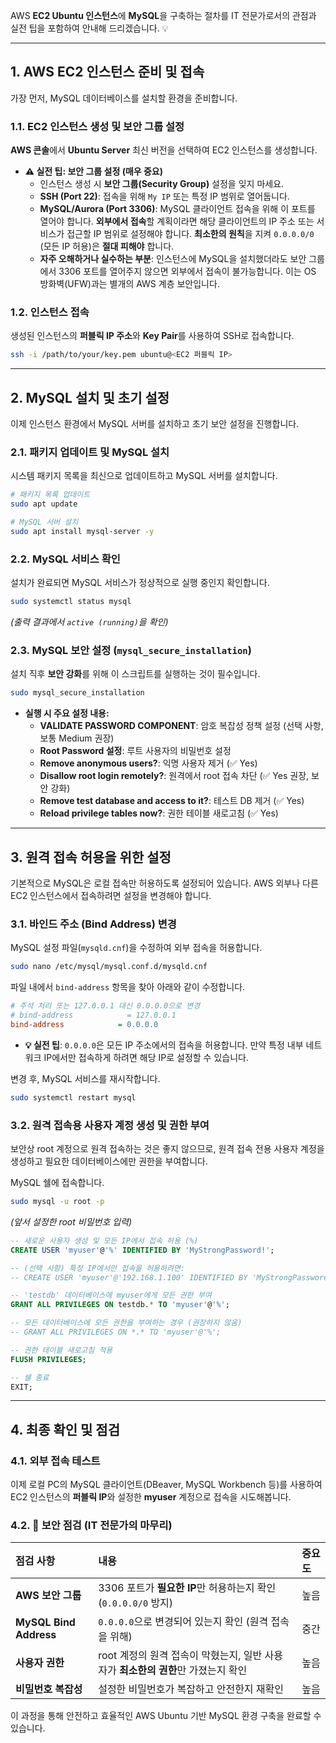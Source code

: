 AWS **EC2 Ubuntu 인스턴스**에 **MySQL**을 구축하는 절차를 IT 전문가로서의 관점과 실전 팁을 포함하여 안내해 드리겠습니다. 💡

-----

## 1\. AWS EC2 인스턴스 준비 및 접속

가장 먼저, MySQL 데이터베이스를 설치할 환경을 준비합니다.

### 1.1. EC2 인스턴스 생성 및 보안 그룹 설정

**AWS 콘솔**에서 **Ubuntu Server** 최신 버전을 선택하여 EC2 인스턴스를 생성합니다.

  * **⚠️ 실전 팁: 보안 그룹 설정 (매우 중요)**
      * 인스턴스 생성 시 **보안 그룹(Security Group)** 설정을 잊지 마세요.
      * **SSH (Port 22)**: 접속을 위해 `My IP` 또는 특정 IP 범위로 열어둡니다.
      * **MySQL/Aurora (Port 3306)**: MySQL 클라이언트 접속을 위해 이 포트를 열어야 합니다. **외부에서 접속**할 계획이라면 해당 클라이언트의 IP 주소 또는 서비스가 접근할 IP 범위로 설정해야 합니다. **최소한의 원칙**을 지켜 `0.0.0.0/0` (모든 IP 허용)은 **절대 피해야** 합니다.
      * **자주 오해하거나 실수하는 부분**: 인스턴스에 MySQL을 설치했더라도 보안 그룹에서 3306 포트를 열어주지 않으면 외부에서 접속이 불가능합니다. 이는 OS 방화벽(UFW)과는 별개의 AWS 계층 보안입니다.

### 1.2. 인스턴스 접속

생성된 인스턴스의 **퍼블릭 IP 주소**와 **Key Pair**를 사용하여 SSH로 접속합니다.

```bash
ssh -i /path/to/your/key.pem ubuntu@<EC2 퍼블릭 IP>
```

-----

## 2\. MySQL 설치 및 초기 설정

이제 인스턴스 환경에서 MySQL 서버를 설치하고 초기 보안 설정을 진행합니다.

### 2.1. 패키지 업데이트 및 MySQL 설치

시스템 패키지 목록을 최신으로 업데이트하고 MySQL 서버를 설치합니다.

```bash
# 패키지 목록 업데이트
sudo apt update

# MySQL 서버 설치
sudo apt install mysql-server -y
```

### 2.2. MySQL 서비스 확인

설치가 완료되면 MySQL 서비스가 정상적으로 실행 중인지 확인합니다.

```bash
sudo systemctl status mysql
```

*(출력 결과에서 `active (running)`을 확인)*

### 2.3. MySQL 보안 설정 (`mysql_secure_installation`)

설치 직후 **보안 강화**를 위해 이 스크립트를 실행하는 것이 필수입니다.

```bash
sudo mysql_secure_installation
```

  * **실행 시 주요 설정 내용:**
      * **VALIDATE PASSWORD COMPONENT**: 암호 복잡성 정책 설정 (선택 사항, 보통 Medium 권장)
      * **Root Password 설정**: 루트 사용자의 비밀번호 설정
      * **Remove anonymous users?**: 익명 사용자 제거 (✅ Yes)
      * **Disallow root login remotely?**: 원격에서 root 접속 차단 (✅ Yes 권장, 보안 강화)
      * **Remove test database and access to it?**: 테스트 DB 제거 (✅ Yes)
      * **Reload privilege tables now?**: 권한 테이블 새로고침 (✅ Yes)

-----

## 3\. 원격 접속 허용을 위한 설정

기본적으로 MySQL은 로컬 접속만 허용하도록 설정되어 있습니다. AWS 외부나 다른 EC2 인스턴스에서 접속하려면 설정을 변경해야 합니다.

### 3.1. 바인드 주소 (Bind Address) 변경

MySQL 설정 파일(`mysqld.cnf`)을 수정하여 외부 접속을 허용합니다.

```bash
sudo nano /etc/mysql/mysql.conf.d/mysqld.cnf
```

파일 내에서 `bind-address` 항목을 찾아 아래와 같이 수정합니다.

```ini
# 주석 처리 또는 127.0.0.1 대신 0.0.0.0으로 변경
# bind-address            = 127.0.0.1
bind-address            = 0.0.0.0
```

  * **💡 실전 팁**: `0.0.0.0`은 모든 IP 주소에서의 접속을 허용합니다. 만약 특정 내부 네트워크 IP에서만 접속하게 하려면 해당 IP로 설정할 수 있습니다.

변경 후, MySQL 서비스를 재시작합니다.

```bash
sudo systemctl restart mysql
```

### 3.2. 원격 접속용 사용자 계정 생성 및 권한 부여

보안상 root 계정으로 원격 접속하는 것은 좋지 않으므로, 원격 접속 전용 사용자 계정을 생성하고 필요한 데이터베이스에만 권한을 부여합니다.

MySQL 쉘에 접속합니다.

```bash
sudo mysql -u root -p
```

*(앞서 설정한 root 비밀번호 입력)*

```sql
-- 새로운 사용자 생성 및 모든 IP에서 접속 허용 (%)
CREATE USER 'myuser'@'%' IDENTIFIED BY 'MyStrongPassword!';

-- (선택 사항) 특정 IP에서만 접속을 허용하려면:
-- CREATE USER 'myuser'@'192.168.1.100' IDENTIFIED BY 'MyStrongPassword!';

-- 'testdb' 데이터베이스에 myuser에게 모든 권한 부여
GRANT ALL PRIVILEGES ON testdb.* TO 'myuser'@'%';

-- 모든 데이터베이스에 모든 권한을 부여하는 경우 (권장하지 않음)
-- GRANT ALL PRIVILEGES ON *.* TO 'myuser'@'%';

-- 권한 테이블 새로고침 적용
FLUSH PRIVILEGES;

-- 쉘 종료
EXIT;
```

-----

## 4\. 최종 확인 및 점검

### 4.1. 외부 접속 테스트

이제 로컬 PC의 MySQL 클라이언트(DBeaver, MySQL Workbench 등)를 사용하여 EC2 인스턴스의 **퍼블릭 IP**와 설정한 **myuser** 계정으로 접속을 시도해봅니다.

### 4.2. 📌 보안 점검 (IT 전문가의 마무리)

| 점검 사항 | 내용 | 중요도 |
| :--- | :--- | :--- |
| **AWS 보안 그룹** | 3306 포트가 **필요한 IP**만 허용하는지 확인 (`0.0.0.0/0` 방지) | 높음 |
| **MySQL Bind Address** | `0.0.0.0`으로 변경되어 있는지 확인 (원격 접속을 위해) | 중간 |
| **사용자 권한** | root 계정의 원격 접속이 막혔는지, 일반 사용자가 **최소한의 권한**만 가졌는지 확인 | 높음 |
| **비밀번호 복잡성** | 설정한 비밀번호가 복잡하고 안전한지 재확인 | 높음 |

이 과정을 통해 안전하고 효율적인 AWS Ubuntu 기반 MySQL 환경 구축을 완료할 수 있습니다.
